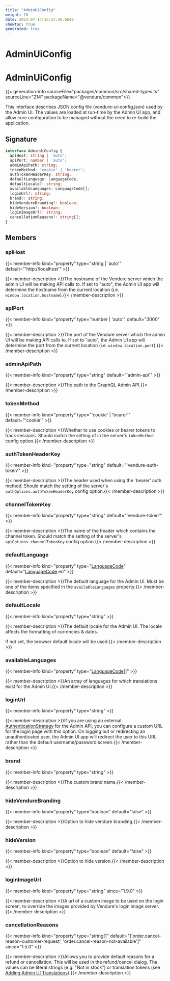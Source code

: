 ```yaml
---
title: "AdminUiConfig"
weight: 10
date: 2023-07-14T16:57:50.664Z
showtoc: true
generated: true
---
```

<!-- This file was generated from the Vendure source. Do not modify. Instead, re-run the "docs:build" script -->

# AdminUiConfig
<div class="symbol">


# AdminUiConfig

{{< generation-info sourceFile="packages/common/src/shared-types.ts" sourceLine="214" packageName="@vendure/common">}}

This interface describes JSON config file (vendure-ui-config.json) used by the Admin UI.
The values are loaded at run-time by the Admin UI app, and allow core configuration to be
managed without the need to re-build the application.

## Signature

```TypeScript
interface AdminUiConfig {
  apiHost: string | 'auto';
  apiPort: number | 'auto';
  adminApiPath: string;
  tokenMethod: 'cookie' | 'bearer';
  authTokenHeaderKey: string;
  defaultLanguage: LanguageCode;
  defaultLocale?: string;
  availableLanguages: LanguageCode[];
  loginUrl?: string;
  brand?: string;
  hideVendureBranding?: boolean;
  hideVersion?: boolean;
  loginImageUrl?: string;
  cancellationReasons?: string[];
}
```
## Members

### apiHost

{{< member-info kind="property" type="string | 'auto'" default="'http://localhost'"  >}}

{{< member-description >}}The hostname of the Vendure server which the admin UI will be making API calls
to. If set to "auto", the Admin UI app will determine the hostname from the
current location (i.e. `window.location.hostname`).{{< /member-description >}}

### apiPort

{{< member-info kind="property" type="number | 'auto'" default="3000"  >}}

{{< member-description >}}The port of the Vendure server which the admin UI will be making API calls
to. If set to "auto", the Admin UI app will determine the port from the
current location (i.e. `window.location.port`).{{< /member-description >}}

### adminApiPath

{{< member-info kind="property" type="string" default="'admin-api'"  >}}

{{< member-description >}}The path to the GraphQL Admin API.{{< /member-description >}}

### tokenMethod

{{< member-info kind="property" type="'cookie' | 'bearer'" default="'cookie'"  >}}

{{< member-description >}}Whether to use cookies or bearer tokens to track sessions.
Should match the setting of in the server's `tokenMethod` config
option.{{< /member-description >}}

### authTokenHeaderKey

{{< member-info kind="property" type="string" default="'vendure-auth-token'"  >}}

{{< member-description >}}The header used when using the 'bearer' auth method. Should match the
setting of the server's `authOptions.authTokenHeaderKey` config
option.{{< /member-description >}}

### channelTokenKey

{{< member-info kind="property" type="string" default="'vendure-token'"  >}}

{{< member-description >}}The name of the header which contains the channel token. Should match the
setting of the server's `apiOptions.channelTokenKey` config option.{{< /member-description >}}

### defaultLanguage

{{< member-info kind="property" type="<a href='/typescript-api/common/language-code#languagecode'>LanguageCode</a>" default="<a href='/typescript-api/common/language-code#languagecode'>LanguageCode</a>.en"  >}}

{{< member-description >}}The default language for the Admin UI. Must be one of the
items specified in the `availableLanguages` property.{{< /member-description >}}

### defaultLocale

{{< member-info kind="property" type="string"  >}}

{{< member-description >}}The default locale for the Admin UI. The locale affects the formatting of
currencies & dates.

If not set, the browser default locale will be used.{{< /member-description >}}

### availableLanguages

{{< member-info kind="property" type="<a href='/typescript-api/common/language-code#languagecode'>LanguageCode</a>[]"  >}}

{{< member-description >}}An array of languages for which translations exist for the Admin UI.{{< /member-description >}}

### loginUrl

{{< member-info kind="property" type="string"  >}}

{{< member-description >}}If you are using an external <a href='/typescript-api/auth/authentication-strategy#authenticationstrategy'>AuthenticationStrategy</a> for the Admin API, you can configure
a custom URL for the login page with this option. On logging out or redirecting an unauthenticated
user, the Admin UI app will redirect the user to this URL rather than the default username/password
screen.{{< /member-description >}}

### brand

{{< member-info kind="property" type="string"  >}}

{{< member-description >}}The custom brand name.{{< /member-description >}}

### hideVendureBranding

{{< member-info kind="property" type="boolean" default="false"  >}}

{{< member-description >}}Option to hide vendure branding.{{< /member-description >}}

### hideVersion

{{< member-info kind="property" type="boolean" default="false"  >}}

{{< member-description >}}Option to hide version.{{< /member-description >}}

### loginImageUrl

{{< member-info kind="property" type="string"  since="1.9.0" >}}

{{< member-description >}}A url of a custom image to be used on the login screen, to override the images provided by Vendure's login image server.{{< /member-description >}}

### cancellationReasons

{{< member-info kind="property" type="string[]" default="['order.cancel-reason-customer-request', 'order.cancel-reason-not-available']"  since="1.5.0" >}}

{{< member-description >}}Allows you to provide default reasons for a refund or cancellation. This will be used in the
refund/cancel dialog. The values can be literal strings (e.g. "Not in stock") or translation
tokens (see [Adding Admin UI Translations](/docs/plugins/extending-the-admin-ui/adding-ui-translations/)).{{< /member-description >}}


</div>
